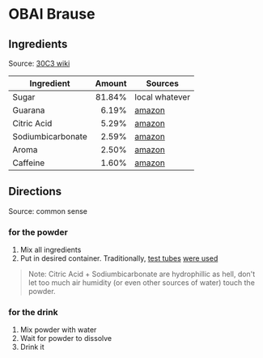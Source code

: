 # OBAI Brause

## Ingredients
Source: [30C3 wiki][c0]

| Ingredient        | Amount | Sources         |
|-------------------|-------:|-----------------|
| Sugar             | 81.84% | local whatever  |
| Guarana           |  6.19% | [amazon][a0]    |
| Citric Acid       |  5.29% | [amazon][a1]    |
| Sodiumbicarbonate |  2.59% | [amazon][a2]    |
| Aroma             |  2.50% | [amazon][a3]    |
| Caffeine          |  1.60% | [amazon][a4]    |

## Directions
Source: common sense

### for the powder
1. Mix all ingredients
2. Put in desired container. Traditionally, [test tubes][a5] [were used][t0]

> Note: Citric Acid + Sodiumbicarbonate are hydrophillic as hell, don't let too much air humidity (or even other sources of water) touch the powder.

### for the drink
1. Mix powder with water
2. Wait for powder to dissolve
3. Drink it

[c0]: https://events.ccc.de/congress/2013/wiki/Projects:OBAI_Brause#Version_3
[a0]: http://www.amazon.de/dp/B007SN3TVO
[a1]: http://www.amazon.de/dp/B008AI1YUY
[a2]: http://www.amazon.de/dp/B00ALSHMA2
[a3]: http://www.amazon.de/dp/B008M7DD52
[a4]: http://www.amazon.de/dp/B00MG2TKN8
[a5]: http://www.amazon.de/dp/B008KYQLYW
[t0]: https://twitter.com/musevg/status/416613591987810304
